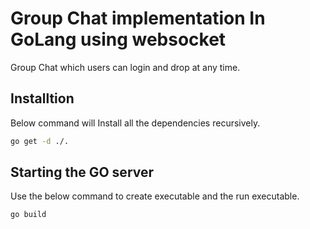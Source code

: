 # Group Chat implementation In GoLang using websocket

Group Chat which users can login and drop at any time.

## Installtion

Below command will Install all the dependencies recursively. 

```bash
go get -d ./.
```

## Starting the GO server

Use the below command to create executable and the run executable.

```bash
go build
```